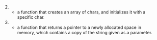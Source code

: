2. - a function that creates an array of chars, and initializes it with a specific char.
1. - a function that returns a pointer to a newly allocated space in memory, which contains a copy of the string given as a parameter. 

